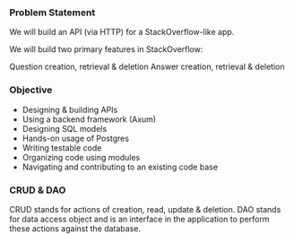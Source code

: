 ### Problem Statement

We will build an API (via HTTP) for a StackOverflow-like app.

We will build two primary features in StackOverflow:

Question creation, retrieval & deletion
Answer creation, retrieval & deletion



### Objective

* Designing & building APIs
* Using a backend framework (Axum)
* Designing SQL models
* Hands-on usage of Postgres
* Writing testable code
* Organizing code using modules
* Navigating and contributing to an existing code base




### CRUD & DAO

CRUD stands for actions of creation, read, update & deletion. DAO stands for data access object and is an interface in the application to perform these actions against the database.
